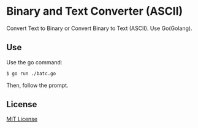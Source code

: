 # Binary and Text Converter (ASCII)
Convert Text to Binary or Convert Binary to Text (ASCII).  Use Go(Golang).
## Use
Use the go command:
```bash
$ go run ./batc.go
```
Then, follow the prompt.
## License
[MIT License](LICENSE)
